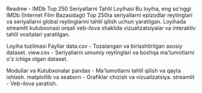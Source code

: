 Readme - IMDb Top 250 Seriyallarni Tahlil Loyihasi
Bu loyiha, eng so'nggi IMDb (Internet Film Bazasidagi) Top 250ta seriyallarni epizodlar reytinglari va seriyallarni global reytinglarini tahlil qilish uchun yaratilgan. Loyihada streamlit kutubxonasi orqali veb-ilova shaklida vizualizatsiyalar va interaktiv tahlil vositalari yaratilgan.

Loyiha tuzilmasi
Fayllar
data.csv - Tozalangan va birlashtirilgan asosiy dataset.
view.csv - Seriyallarni umumiy reytinglari va boshqa ma'lumotlarni o'z ichiga olgan dataset.

Modullar va Kutubxonalar
pandas - Ma'lumotlarni tahlil qilish va qayta ishlash.
matplotlib va seaborn - Grafiklar chizish va vizualizatsiya.
streamlit - Veb-ilova yaratish.